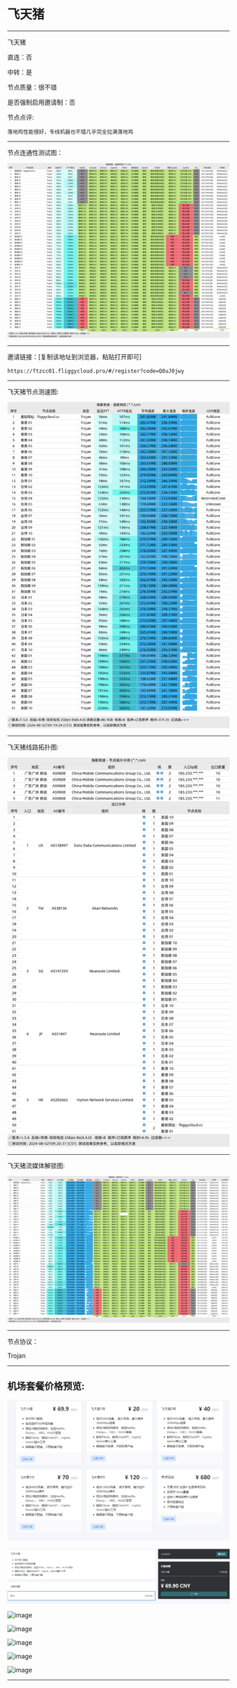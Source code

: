 # 飞天猪

-------------------------

飞天猪

直连：否

中转：是

节点质量：很不错

是否强制启用邀请制：否

节点点评:

    落地鸡性能很好，专线机器也不错几乎完全拉满落地鸡

-------------------------

节点连通性测试图：

![image](/img/123.png)

-------------------------

邀请链接：[复制该地址到浏览器，粘贴打开即可]

    https://ftzcc01.fliggycloud.pro/#/register?code=Q8uJ0jwy

-------------------------

飞天猪节点测速图:

![image](/img/124.png)

-------------------------

飞天猪线路拓扑图:

![image](/img/125.png)

-------------------------

飞天猪流媒体解锁图:

![image](/img/126.png)

-------------------------

节点协议：

Trojan

-------------------------

## 机场套餐价格预览:

![image](/price/ftz/1.png)

![image](/price/ftz/2.png)

![image](/price/ftz/3.png)

![image](/price/ftz/4.png)

![image](/price/ftz/5.png)

![image](/price/ftz/6.png)

![image](/price/ftz/7.png)

-------------------------
